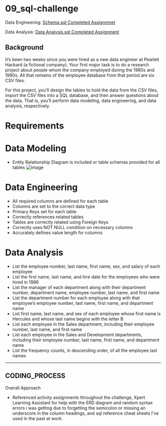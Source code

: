 # 09_sql-challenge

Data Engineering: [Schema.sql Completed Assignmnet](.employee_sql/QuickDBD-schema.sql)

Data Analysis: [Data Analysis.sql Completed Assignment](.employee_sql/data_analysis.sql)

## Background
It’s been two weeks since you were hired as a new data engineer at Pewlett Hackard (a fictional company). Your first major task is to do a research project about people whom the company employed during the 1980s and 1990s. All that remains of the employee database from that period are six CSV files.

For this project, you’ll design the tables to hold the data from the CSV files, import the CSV files into a SQL database, and then answer questions about the data. That is, you’ll perform data modeling, data engineering, and data analysis, respectively.

# Requirements

# Data Modeling
- Entity Relationship Diagram is included or table schemas provided for all tables
![image](https://github.com/user-attachments/assets/53c38c5a-9f99-4cc3-8375-350e50b77cb7)


# Data Engineering
- All required columns are defined for each table
- Columns are set to the correct data type
- Primary Keys set for each table
- Correctly references related tables
- Tables are correctly related using Foreign Keys
- Correctly uses NOT NULL condition on necessary columns
- Accurately defines value length for columns

# Data Analysis 
- List the employee number, last name, first name, sex, and salary of each employee
- List the first name, last name, and hire date for the employees who were hired in 1986
- List the manager of each department along with their department number, department name, employee number, last name, and first name
- List the department number for each employee along with that employee’s employee number, last name, first name, and department name
- List first name, last name, and sex of each employee whose first name is Hercules and whose last name begins with the letter B
- List each employee in the Sales department, including their employee number, last name, and first name
- List each employee in the Sales and Development departments, including their employee number, last name, first name, and department name
- List the frequency counts, in descending order, of all the employee last names

---------------------------------------------------------------------------------------------------------------------------------------------------------------------------------------------------------------------------------------------------------

## CODING_PROCESS

Overall Approach

- Referenced activity assignments throughout the challenge, Xpert Learning Assistant for help with the ERD diagram and random syntax errors i was getting due to forgetting the semicolon or missing an underscore in the column headings, and sql reference cheat sheets I've used in the past at work. 
